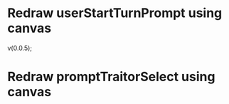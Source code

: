 Redraw userStartTurnPrompt using canvas
=======================================
v(0.0.5);

Redraw promptTraitorSelect using canvas
=======================================
